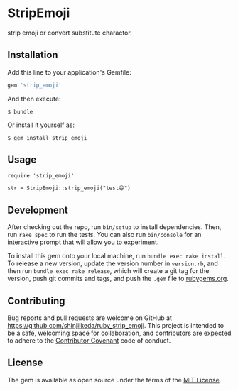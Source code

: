# StripEmoji

strip emoji or convert substitute charactor.

## Installation

Add this line to your application's Gemfile:

```ruby
gem 'strip_emoji'
```

And then execute:

    $ bundle

Or install it yourself as:

    $ gem install strip_emoji

## Usage

    require 'strip_emoji'
    
    str = StripEmoji::strip_emoji("test😄")


## Development

After checking out the repo, run `bin/setup` to install dependencies. Then, run `rake spec` to run the tests. You can also run `bin/console` for an interactive prompt that will allow you to experiment.

To install this gem onto your local machine, run `bundle exec rake install`. To release a new version, update the version number in `version.rb`, and then run `bundle exec rake release`, which will create a git tag for the version, push git commits and tags, and push the `.gem` file to [rubygems.org](https://rubygems.org).

## Contributing

Bug reports and pull requests are welcome on GitHub at https://github.com/shinjiikeda/ruby_strip_emoji. This project is intended to be a safe, welcoming space for collaboration, and contributors are expected to adhere to the [Contributor Covenant](http://contributor-covenant.org) code of conduct.


## License

The gem is available as open source under the terms of the [MIT License](http://opensource.org/licenses/MIT).

